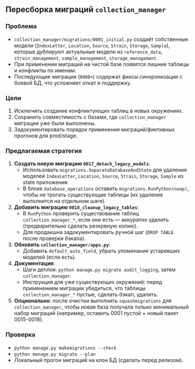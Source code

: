 ## Пересборка миграций `collection_manager`

### Проблема
- `collection_manager/migrations/0001_initial.py` создаёт собственные модели (`IndexLetter`, `Location`, `Source`, `Strain`, `Storage`, `Sample`), которые дублируют актуальные модели из `reference_data`, `strain_management`, `sample_management`, `storage_management`.
- При применении миграций на чистой базе появятся лишние таблицы и конфликты по именам.
- Последующие миграции (`0008+`) содержат фиксы синхронизации с боевой БД, что усложняет откат и поддержку.

### Цели
1. Исключить создание конфликтующих таблиц в новых окружениях.
2. Сохранить совместимость с базами, где `collection_manager` миграции уже были выполнены.
3. Задокументировать порядок применения миграций/фиктивных прогонов для prod/stage.

### Предлагаемая стратегия
1. **Создать новую миграцию `0017_detach_legacy_models`**:
   - Использовать `migrations.SeparateDatabaseAndState` для удаления моделей `IndexLetter`, `Location`, `Source`, `Strain`, `Storage`, `Sample` из state приложения.
   - В блоке `database_operations` оставить `migrations.RunPython(noop)`, чтобы не трогать существующие таблицы (их удаление выполнится на отдельном шаге).
2. **Добавить миграцию `0018_cleanup_legacy_tables`**:
   - В `RunPython` проверить существование таблиц `collection_manager_*`, если они есть — аккуратно удалить (предварительно сделать резервную копию).
   - Для продакшна задокументировать ручной шаг (`DROP TABLE` после проверки бэкапа).
3. **Обновить `collection_manager/apps.py`**:
   - Добавить `default_auto_field`, убрать упоминания устаревших моделей (если есть).
4. **Документация**:
   - Шаги деплоя: `python manage.py migrate audit_logging`, затем `collection_manager`.
   - Инструкция для уже существующих окружений: перед применением миграции убедиться, что таблицы `collection_manager_*` пустые, сделать бэкап, удалить.
5. **Опционально**: после очистки выполнить `squashmigrations` для `collection_manager`, чтобы новая база получала только минимальный набор миграций (например, оставить 0001 пустой + новый пакет 0015-0018).

### Проверка
- `python manage.py makemigrations --check`
- `python manage.py migrate --plan`
- Локальный прогон миграций на клон БД (сделать перед релизом).
